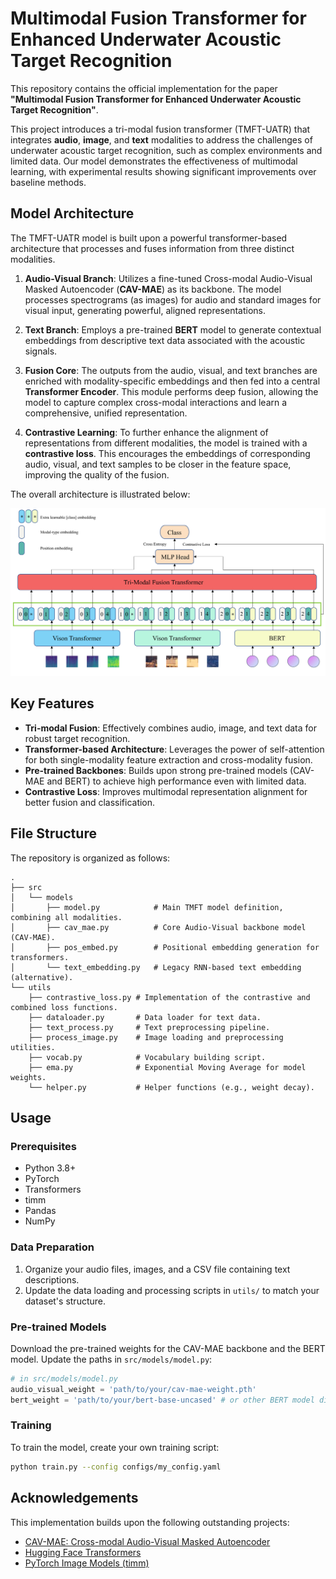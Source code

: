 # Multimodal Fusion Transformer for Enhanced Underwater Acoustic Target Recognition

This repository contains the official implementation for the paper **"Multimodal Fusion Transformer for Enhanced Underwater Acoustic Target Recognition"**.

This project introduces a tri-modal fusion transformer (TMFT-UATR) that integrates **audio**, **image**, and **text** modalities to address the challenges of underwater acoustic target recognition, such as complex environments and limited data. Our model demonstrates the effectiveness of multimodal learning, with experimental results showing significant improvements over baseline methods.

## Model Architecture

The TMFT-UATR model is built upon a powerful transformer-based architecture that processes and fuses information from three distinct modalities.

1.  **Audio-Visual Branch**: Utilizes a fine-tuned Cross-modal Audio-Visual Masked Autoencoder (**CAV-MAE**) as its backbone. The model processes spectrograms (as images) for audio and standard images for visual input, generating powerful, aligned representations.

2.  **Text Branch**: Employs a pre-trained **BERT** model to generate contextual embeddings from descriptive text data associated with the acoustic signals.

3.  **Fusion Core**: The outputs from the audio, visual, and text branches are enriched with modality-specific embeddings and then fed into a central **Transformer Encoder**. This module performs deep fusion, allowing the model to capture complex cross-modal interactions and learn a comprehensive, unified representation.

4.  **Contrastive Learning**: To further enhance the alignment of representations from different modalities, the model is trained with a **contrastive loss**. This encourages the embeddings of corresponding audio, visual, and text samples to be closer in the feature space, improving the quality of the fusion.

The overall architecture is illustrated below:

![Overview of the modal fusion process, including position and modal-type embeddings followed by feature fusion through a multi-layer Transformer.](./assets/Figure_1.jpg)
## Key Features

-   **Tri-modal Fusion**: Effectively combines audio, image, and text data for robust target recognition.
-   **Transformer-based Architecture**: Leverages the power of self-attention for both single-modality feature extraction and cross-modality fusion.
-   **Pre-trained Backbones**: Builds upon strong pre-trained models (CAV-MAE and BERT) to achieve high performance even with limited data.
-   **Contrastive Loss**: Improves multimodal representation alignment for better fusion and classification.

## File Structure

The repository is organized as follows:

```
.
├── src
│   └── models
│       ├── model.py            # Main TMFT model definition, combining all modalities.
│       ├── cav_mae.py          # Core Audio-Visual backbone model (CAV-MAE).
│       ├── pos_embed.py        # Positional embedding generation for transformers.
│       └── text_embedding.py   # Legacy RNN-based text embedding (alternative).
└── utils
    ├── contrastive_loss.py # Implementation of the contrastive and combined loss functions.
    ├── dataloader.py       # Data loader for text data.
    ├── text_process.py     # Text preprocessing pipeline.
    ├── process_image.py    # Image loading and preprocessing utilities.
    ├── vocab.py            # Vocabulary building script.
    ├── ema.py              # Exponential Moving Average for model weights.
    └── helper.py           # Helper functions (e.g., weight decay).
```

## Usage

### Prerequisites

-   Python 3.8+
-   PyTorch
-   Transformers
-   timm
-   Pandas
-   NumPy

### Data Preparation

1.  Organize your audio files, images, and a CSV file containing text descriptions.
2.  Update the data loading and processing scripts in `utils/` to match your dataset's structure.

### Pre-trained Models

Download the pre-trained weights for the CAV-MAE backbone and the BERT model. Update the paths in `src/models/model.py`:

```python
# in src/models/model.py
audio_visual_weight = 'path/to/your/cav-mae-weight.pth'
bert_weight = 'path/to/your/bert-base-uncased' # or other BERT model directory
```

### Training

To train the model, create your own training script:

```bash
python train.py --config configs/my_config.yaml
```

## Acknowledgements

This implementation builds upon the following outstanding projects:
-   [CAV-MAE: Cross-modal Audio-Visual Masked Autoencoder](https://github.com/YuanGongND/cav-mae)
-   [Hugging Face Transformers](https://github.com/huggingface/transformers)
-   [PyTorch Image Models (timm)](https://github.com/rwightman/pytorch-image-models)
